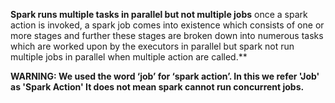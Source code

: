 **Spark runs multiple tasks in parallel but not multiple jobs**
once a spark action is invoked, a spark job comes into existence which consists of one or more stages and further these stages are broken down into numerous tasks which are worked upon by the executors in parallel but spark not run multiple jobs in parallel when multiple action are called.**

**WARNING: We used the word ‘job’ for ‘spark action’. In this we refer 'Job' as 'Spark Action' It does not mean spark cannot run concurrent jobs.**
<!--stackedit_data:
eyJoaXN0b3J5IjpbLTE1MjQwMzMyNTksLTE5NjUyMDY2MywtMj
A4ODc0NjYxMiwtMTAzMzU3NzE3MCw5NTM3NzE5NTgsMzUwNjc5
MzMxLDU4NzYxNjU3LDM2MjkxNTc3MSwxNDg4MzQ1ODIwLC00OT
MzMjM2MjUsLTEyNzg0NjY3NywtOTk5MDMwMzIyLC0xNzA2NzMx
OTkyLDkwNzg5NzcyMiwtMTM0MzU4MDA3NiwtMTg3Mjc1OTY1OS
w2NzkzMzIzNjUsLTQwMzk3NzQ2MSwtMTczMjIzODc5OCwyMDM2
Njg2NjEyXX0=
-->
